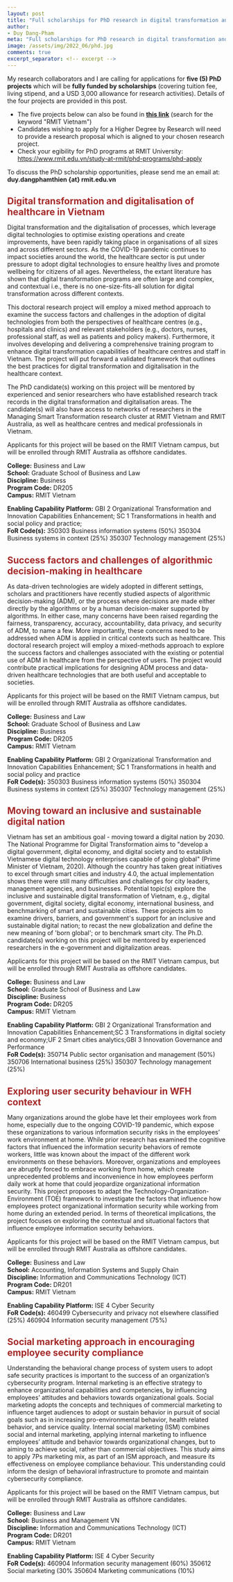 ```yaml
---
layout: post
title: "Full scholarships for PhD research in digital transformation and cybersecurity management areas at RMIT Vietnam"
author:
- Duy Dang-Pham
meta: "Full scholarships for PhD research in digital transformation and cybersecurity management areas at RMIT Vietnam"
image: /assets/img/2022_06/phd.jpg
comments: true
excerpt_separator: <!-- excerpt -->
---
```

My research collaborators and I are calling for applications for **five (5) PhD projects** which will be **fully funded by scholarships** (covering tuition fee, living stipend, and a USD 3,000 allowance for research activities). Details of the four projects are provided in this post.<!-- excerpt -->

- The five projects below can also be found in <a href="https://www.rmit.edu.au/research/research-degrees/find-a-project" target="\_blank">**this link**</a> (search for the keyword "RMIT Vietnam")
- Candidates wishing to apply for a Higher Degree by Research will need to provide a research proposal which is aligned to your chosen research project. 
- Check your egibility for PhD programs at RMIT University:  <a href="https://www.rmit.edu.vn/study-at-rmit/phd-programs/phd-apply" target="\_blank">https://www.rmit.edu.vn/study-at-rmit/phd-programs/phd-apply</a>

To discuss the PhD scholarship opportunities, please send me an email at: **duy.dangphamthien {at} rmit.edu.vn**

<h1 style="font-size: 150%; color: Brown; font-weight: bold">Digital transformation and digitalisation of healthcare in Vietnam</h1>
Digital transformation and the digitalisation of processes, which leverage digital technologies to optimise existing operations and create improvements, have been rapidly taking place in organisations of all sizes and across different sectors. As the COVID-19 pandemic continues to impact societies around the world, the healthcare sector is put under pressure to adopt digital technologies to ensure healthy lives and promote wellbeing for citizens of all ages. Nevertheless, the extant literature has shown that digital transformation programs are often large and complex, and contextual i.e., there is no one-size-fits-all solution for digital transformation across different contexts.

This doctoral research project will employ a mixed method approach to examine the success factors and challenges in the adoption of digital technologies from both the perspectives of healthcare centres (e.g., hospitals and clinics) and relevant stakeholders (e.g., doctors, nurses, professional staff, as well as patients and policy makers). Furthermore, it involves developing and delivering a comprehensive training program to enhance digital transformation capabilities of healthcare centres and staff in Vietnam. The project will put forward a validated framework that outlines the best practices for digital transformation and digitalisation in the healthcare context.

The PhD candidate(s) working on this project will be mentored by experienced and senior researchers who have established research track records in the digital transformation and digitalisation areas. The candidate(s) will also have access to networks of researchers in the Managing Smart Transformation research cluster at RMIT Vietnam and RMIT Australia, as well as healthcare centres and medical professionals in Vietnam.

Applicants for this project will be based on the RMIT Vietnam campus, but will be enrolled through RMIT Australia as offshore candidates.

**College:** Business and Law<br>
**School:** Graduate School of Business and Law<br>
**Discipline:** Business<br>
**Program Code:** DR205<br>
**Campus:** RMIT Vietnam<br>

**Enabling Capability Platform:** GBI 2 Organizational Transformation and Innovation Capabilities Enhancement; SC 1 Transformations in health and social policy and practice;<br>
**FoR Code(s):** 350303 Business information systems (50%) 350304 Business systems in context (25%) 350307 Technology management (25%)

<h1 style="font-size: 150%; color: Brown; font-weight: bold">Success factors and challenges of algorithmic decision-making in healthcare</h1>
As data-driven technologies are widely adopted in different settings, scholars and practitioners have recently studied aspects of algorithmic decision-making (ADM), or the process where decisions are made either directly by the algorithms or by a human decision-maker supported by algorithms. In either case, many concerns have been raised regarding the fairness, transparency, accuracy, accountability, data privacy, and security of ADM, to name a few. More importantly, these concerns need to be addressed when ADM is applied in critical contexts such as healthcare. This doctoral research project will employ a mixed-methods approach to explore the success factors and challenges associated with the existing or potential use of ADM in healthcare from the perspective of users. The project would contribute practical implications for designing ADM process and data-driven healthcare technologies that are both useful and acceptable to societies.

Applicants for this project will be based on the RMIT Vietnam campus, but will be enrolled through RMIT Australia as offshore candidates.

**College:** Business and Law<br>
**School:** Graduate School of Business and Law<br>
**Discipline:** Business<br>
**Program Code:** DR205<br>
**Campus:** RMIT Vietnam<br>

**Enabling Capability Platform:** GBI 2 Organizational Transformation and Innovation Capabilities Enhancement; SC 1 Transformations in health and social policy and practice<br>
**FoR Code(s):** 350303 Business information systems (50%) 350304 Business systems in context (25%) 350307 Technology management (25%)

<h1 style="font-size: 150%; color: Brown; font-weight: bold">Moving toward an inclusive and sustainable digital nation</h1>
Vietnam has set an ambitious goal - moving toward a digital nation by 2030. The National Programme for Digital Transformation aims to "develop a digital government, digital economy, and digital society and to establish Vietnamese digital technology enterprises capable of going global" (Prime Minister of Vietnam, 2020). Although the country has taken great initiatives to excel through smart cities and industry 4.0, the actual implementation shows there were still many difficulties and challenges for city leaders, management agencies, and businesses.
Potential topic(s) explore the inclusive and sustainable digital transformation of Vietnam, e.g., digital government, digital society, digital economy, international business, and benchmarking of smart and sustainable cities. These projects aim to examine drivers, barriers, and government's support for an inclusive and sustainable digital nation; to recast the new globalization and define the new meaning of 'born global'; or to benchmark smart city. The Ph.D. candidate(s) working on this project will be mentored by experienced researchers in the e-government and digitalization areas.

Applicants for this project will be based on the RMIT Vietnam campus, but will be enrolled through RMIT Australia as offshore candidates.

**College:** Business and Law<br>
**School:** Graduate School of Business and Law<br>
**Discipline:** Business<br>
**Program Code:** DR205<br>
**Campus:** RMIT Vietnam<br>

**Enabling Capability Platform:** GBI 2 Organizational Transformation and Innovation Capabilities Enhancement;SC 3 Transformations in digital society and economy;UF 2 Smart cities analytics;GBI 3 Innovation Governance and Performance<br>
**FoR Code(s):** 350714 Public sector organisation and management (50%) 350706 International business (25%) 350307 Technology management (25%)

<h1 style="font-size: 150%; color: Brown; font-weight: bold">Exploring user security behaviour in WFH context</h1>
Many organizations around the globe have let their employees work from home, especially due to the ongoing COVID-19 pandemic, which expose these organizations to various information security risks in the employees’ work environment at home. While prior research has examined the cognitive factors that influenced the information security behaviors of remote workers, little was known about the impact of the different work environments on these behaviors. Moreover, organizations and employees are abruptly forced to embrace working from home, which create unprecedented problems and inconvenience in how employees perform daily work at home that could jeopardize organizational information security. This project proposes to adapt the Technology-Organization-Environment (TOE) framework to investigate the factors that influence how employees protect organizational information security while working from home during an extended period. In terms of theoretical implications, the project focuses on exploring the contextual and situational factors that influence employee information security behaviors. 

Applicants for this project will be based on the RMIT Vietnam campus, but will be enrolled through RMIT Australia as offshore candidates.

**College:** Business and Law<br>
**School:** Accounting, Information Systems and Supply Chain<br>
**Discipline:** Information and Communications Technology (ICT)<br>
**Program Code:** DR201<br>
**Campus:** RMIT Vietnam<br>

**Enabling Capability Platform:** ISE 4 Cyber Security<br>
**FoR Code(s):** 460499 Cybersecurity and privacy not elsewhere classified (25%) 460904 Information security management (75%)

<h1 style="font-size: 150%; color: Brown; font-weight: bold">Social marketing approach in encouraging employee security compliance</h1>
Understanding the behavioral change process of system users to adopt safe security practices is important to the success of an organization’s cybersecurity program. Internal marketing is an effective strategy to enhance organizational capabilities and competencies, by influencing employees’ attitudes and behaviors towards organizational goals. Social marketing adopts the concepts and techniques of commercial marketing to influence target audiences to adopt or sustain behavior in pursuit of social goals such as in increasing pro-environmental behavior, health related behavior, and service quality. Internal social marketing (ISM) combines social and internal marketing, applying internal marketing to influence employees’ attitude and behavior towards organizational changes, but to aiming to achieve social, rather than commercial objectives. This study aims to apply 7Ps marketing mix, as part of an ISM approach, and measure its effectiveness on employee compliance behaviour. This understanding could inform the design of behavioral infrastructure to promote and maintain cybersecurity compliance.

Applicants for this project will be based on the RMIT Vietnam campus, but will be enrolled through RMIT Australia as offshore candidates.

**College:** Business and Law<br>
**School:** Business and Management VN<br>
**Discipline:** Information and Communications Technology (ICT)<br>
**Program Code:** DR201<br>
**Campus:** RMIT Vietnam<br>

**Enabling Capability Platform:** ISE 4 Cyber Security<br>
**FoR Code(s):** 460904 Information security management (60%) 350612 Social marketing (30% 350604 Marketing communications (10%)